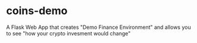 # coins-demo
A Flask Web App that creates "Demo Finance Environment" and  allows you to see "how your crypto invesment would change"
